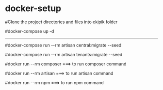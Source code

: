 # docker-setup

#Clone the project directories and files into ekipik folder

#docker-compose up -d 

*****************************

#docker-compose run --rm artisan central:migrate --seed 

#docker-compose run --rm artisan tenants:migrate --seed


#docker run --rm composer ===> to run composer command 

#docker run --rm artisan  ===> to run artisan command 

#docker run --rm npm  ===> to run npm command
